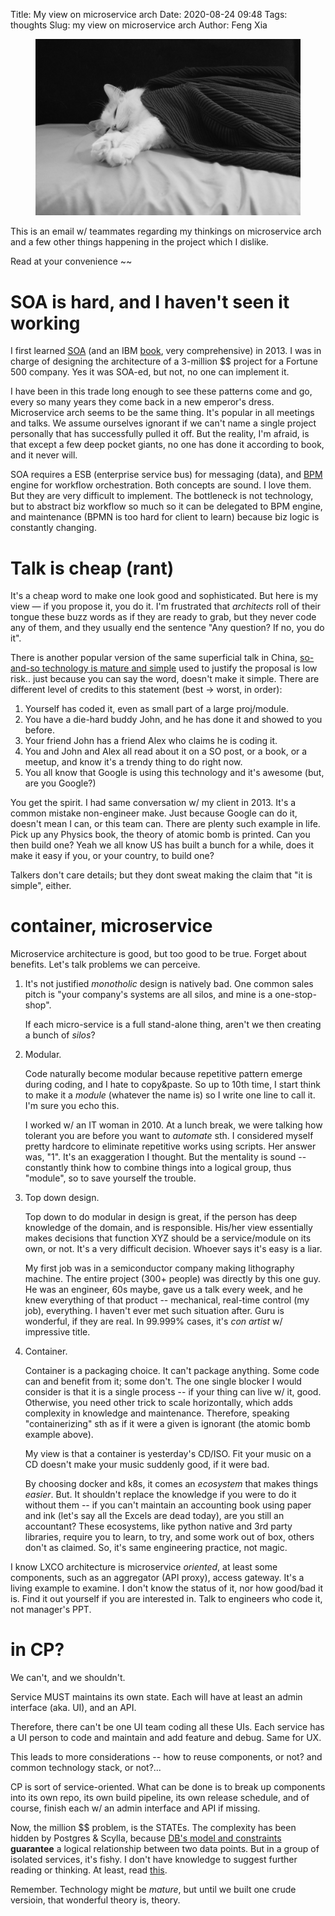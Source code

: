 Title: My view on microservice arch
Date: 2020-08-24 09:48
Tags: thoughts
Slug: my view on microservice arch
Author: Feng Xia

<figure class="col s12">
  <img src="images/DSC_1100384.JPG"/>
</figure>

This is an email w/ teammates regarding my thinkings on microservice
arch and a few other things happening in the project which I
dislike. 

Read at your convenience ~~

# SOA is hard, and I haven't seen it working

I first learned [SOA][1] (and an IBM [book][2], very comprehensive) in
2013. I was in charge of designing the architecture of a 3-million $$
project for a Fortune 500 company. Yes it was SOA-ed, but not, no one
can implement it.

I have been in this trade long enough to see these patterns come and go,
every so many years they come back in a new emperor's
dress. Microservice arch seems to be the same thing. It's popular in all
meetings and talks. We assume ourselves ignorant if we can't name a
single project personally that has successfully pulled it off. But the
reality, I'm afraid, is that except a few deep pocket giants, no one has
done it according to book, and it never will.

SOA requires a ESB (enterprise service bus) for messaging (data), and
[BPM][4] engine for workflow orchestration. Both concepts are sound. I
love them. But they are very difficult to implement. The bottleneck is
not technology, but to abstract biz workflow so much so it can be
delegated to BPM engine, and maintenance (BPMN is too hard for client to
learn) because biz logic is constantly changing.


# Talk is cheap (rant)

It's a cheap word to make one look good and sophisticated. But here is
my view &mdash; if you propose it, you do it. I'm frustrated that
_architects_ roll of their tongue these buzz words as if they are ready
to grab, but they never code any of them, and they usually end the
sentence "Any question? If no, you do it".

There is another popular version of the same superficial talk in China,
[so-and-so technology is mature and simple][7] used to justify the proposal
is low risk.. just because you can say the word, doesn't make it
simple. There are different level of credits to this statement (best ->
worst, in order):

1. Yourself has coded it, even as small part of a large proj/module.
2. You have a die-hard buddy John, and he has done it and showed to you
   before.
3. Your friend John has a friend Alex who claims he is coding it.
4. You and John and Alex all read about it on a SO post, or a book, or a
   meetup, and know it's a trendy thing to do right now.
5. You all know that Google is using this technology and it's
   awesome (but, are you Google?)

You get the spirit. I had same conversation w/ my client in 2013. It's a
common mistake non-engineer make. Just because Google can do it, doesn't
mean I can, or this team can. There are plenty such example in
life. Pick up any Physics book, the theory of atomic bomb is
printed. Can you then build one? Yeah we all know US has built a bunch
for a while, does it make it easy if you, or your country, to build one?

Talkers don't care details; but they dont sweat making the claim
that "it is simple", either.

# container, microservice

Microservice architecture is good, but too good to be true. Forget about
benefits. Let's talk problems we can perceive.

1. It's not justified _monotholic_ design is natively bad. One common
   sales pitch is "your company's systems are all silos, and mine is a
   one-stop-shop".

    If each micro-service is a full stand-alone thing, aren't we then
    creating a bunch of _silos_?

2. Modular.

    Code naturally become modular because repetitive pattern emerge
    during coding, and I hate to copy&paste. So up to 10th time, I start
    think to make it a _module_ (whatever the name is) so I write one
    line to call it. I'm sure you echo this.

    I worked w/ an IT woman in 2010. At a lunch break, we were talking
    how tolerant you are before you want to _automate_ sth. I considered
    myself pretty hardcore to eliminate repetitive works using
    scripts. Her answer was, "1". It's an exaggeration I thought. But the
    mentality is sound -- constantly think how to combine things into a
    logical group, thus "module", so to save yourself the trouble.

3. Top down design.

    Top down to do modular in design is great, if the person has deep
    knowledge of the domain, and is responsible. His/her view essentially
    makes decisions that function XYZ should be a service/module on its
    own, or not. It's a very difficult decision. Whoever says it's easy
    is a liar.

    My first job was in a semiconductor company making lithography
    machine. The entire project (300+ people) was directly by this one
    guy. He was an engineer, 60s maybe, gave us a talk every week, and he
    knew everything of that product -- mechanical, real-time control (my
    job), everything. I haven't ever met such situation after. Guru is
    wonderful, if they are real. In 99.999% cases, it's _con artist_ w/
    impressive title.

4. Container.

    Container is a packaging choice. It can't package anything. Some code
    can and benefit from it; some don't. The one single blocker I would
    consider is that it is a single process -- if your thing can live w/
    it, good. Otherwise, you need other trick to scale horizontally,
    which adds complexity in knowledge and maintenance. Therefore,
    speaking "containerizing" sth as if it were a given is ignorant (the
    atomic bomb example above).

    My view is that a container is yesterday's CD/ISO. Fit your music on
    a CD doesn't make your music suddenly good, if it were bad.

    By choosing docker and k8s, it comes an _ecosystem_ that makes things
    _easier_. But. It shouldn't replace the knowledge if you were to do
    it without them -- if you can't maintain an accounting book using
    paper and ink (let's say all the Excels are dead today), are you
    still an accountant? These ecosystems, like python native and 3rd
    party libraries, require you to learn, to try, and some work out of
    box, others don't as claimed. So, it's same engineering practice, not
    magic.

I know LXCO architecture is microservice _oriented_, at least some
components, such as an aggregator (API proxy), access gateway. It's a
living example to examine. I don't know the status of it, nor how
good/bad it is. Find it out yourself if you are interested in. Talk to
engineers who code it, not manager's PPT.

# in CP?

We can't, and we shouldn't.

Service MUST maintains its own state. Each will have at least an admin
interface (aka. UI), and an API.

Therefore, there can't be one UI team coding all these UIs. Each service
has a UI person to code and maintain and add feature and debug. Same for
UX.

This leads to more considerations -- how to reuse components, or not?
and common technology stack, or not?...

CP is sort of service-oriented. What can be done is to break up
components into its own repo, its own build pipeline, its own release
schedule, and of course, finish each w/ an admin interface and API if
missing.

Now, the million $$ problem, is the STATEs. The complexity has been
hidden by Postgres & Scylla, because [DB's model and constraints][5]
**guarantee** a logical relationship between two data points. But in a
group of isolated services, it's fishy. I don't have knowledge to
suggest further reading or thinking. At least, read [this][6].

Remember. Technology might be _mature_, but until we built one crude
versioin, that wonderful theory is, theory. 

[1]: https://en.wikipedia.org/wiki/Service-oriented_architecture
[2]: https://www.redbooks.ibm.com/redbooks/pdfs/sg246303.pdf
[3]: https://en.wikipedia.org/wiki/Enterprise_service_bus
[4]: https://en.wikipedia.org/wiki/Business_Process_Model_and_Notation
[5]: https://www.codeproject.com/Articles/359654/11-important-database-designing-rules-which-I-fo-2
[6]: https://en.wikipedia.org/wiki/Fallacies_of_distributed_computing
[7]: {filename}/thoughts/tech%20maturity.md
